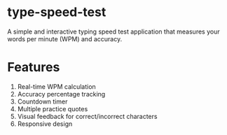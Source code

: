 # type-speed-test

A simple and interactive typing speed test application that measures your words per minute (WPM) and accuracy.

# Features
1. Real-time WPM calculation
2. Accuracy percentage tracking
3. Countdown timer
4. Multiple practice quotes
5. Visual feedback for correct/incorrect characters
6. Responsive design
